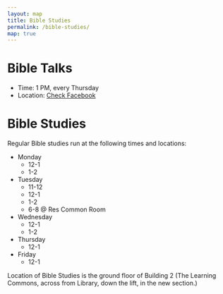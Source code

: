 ```yaml
---
layout: map
title: Bible Studies
permalink: /bible-studies/
map: true
---
```


# Bible Talks
- Time: 1 PM, every Thursday
- Location: [Check Facebook](https://www.facebook.com/groups/cbmcampbelltown/)

# Bible Studies
Regular Bible studies run at the following times and locations:

- Monday
    - 12-1
    - 1-2
- Tuesday
    - 11-12
    - 12-1
    - 1-2
    - 6-8 @ Res Common Room
- Wednesday
    - 12-1
    - 1-2
- Thursday
    - 12-1
- Friday
    - 12-1

Location of Bible Studies is the ground floor of Building 2 
(The Learning Commons, across from Library, down the lift, in the new section.)
